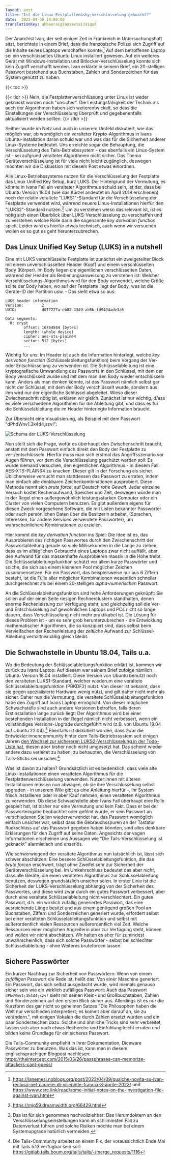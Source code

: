 ```yaml
---
layout: post
title: "Ist die Linux-Festplatten&shy;verschlüsselung geknackt?"
date:  2023-04-30 14:00:00
translationKey: ahbaeraig9aoxaetaiJaiqu8
---
```


Der Anarchist Ivan, der seit einiger Zeit in Frankreich in Untersuchungshaft sitzt, berichtete in einem Brief, dass die französische Polizei sich Zugriff auf die Inhalte seines Laptops verschaffen konnte.[^1] Auf dem betroffenen Laptop sei ein verschlüsseltes Ubuntu Linux installiert gewesen. Auf ein weiteres Gerät mit Windows-Installation und Bitlocker-Verschlüsselung konnte sich kein Zugriff verschafft werden. Ivan erklärte in seinem Brief, ein 20-stelliges Passwort bestehend aus Buchstaben, Zahlen und Sonderzeichen für das System genutzt zu haben.

{{< toc >}}

{{< tldr >}}
Nein, die Festplattenverschlüssung unter Linux ist weder geknackt worden noch "unsicher". Die Leistungsfähigkeit der Technik als auch der Algorithmen haben sich weiterentwickelt, so dass die Einstellungen der Verschlüsselung überprüft und gegebenenfalls aktualisiert werden sollten.
{{< /tldr >}}

Seither wurde im Netz und auch in unserem Umfeld diskutiert, wie das möglich war, ob womöglich ein veralteter Krypto-Algorithmus in Ivans Ubuntu-Installation daran schuld war und was das für die Sicherheit anderer Linux-Systeme bedeutet. Uns erreichte sogar die Behauptung, die Verschlüsselung des Tails-Betriebssystem - das ebenfalls ein Linux-System ist - sei aufgrund veralteter Algorithmen nicht sicher. Das Thema Geräteverschlüsselung ist für viele nicht leicht zugänglich, deswegen möchten wir die Diskussion mit diesem Post etwas einordnen.

Alle Linux-Betriebssysteme nutzen für die Verschlüsselung der Festplatte das Linux Unified Key Setup, kurz LUKS. Der Hintergrund der Vermutung, es könnte in Ivans Fall ein veralteter Algorithmus schuld sein, ist der, dass bei Ubuntu Version 18.04 (wie das Kürzel andeutet im April 2018 erschienen) noch der relativ veraltete "LUKS1"-Standard für die Verschlüsselung der Festplatte verwendet wird, während neuere Linux-Installationen hierfür den "LUKS2"-Standard nutzen.[^2] Um zu verstehen wieso das relevant ist, ist es nötig sich einen Überblick über LUKS-Verschlüsselung zu verschaffen und zu verstehen welche Rolle darin die sogenannte _key derivation function_ spielt. Leider wird es hierfür etwas technisch, auch wenn wir versuchen wollen es so gut es geht herunterzubrechen.

## Das Linux Unified Key Setup (LUKS) in a nutshell

Eine mit LUKS verschlüsselte Festplatte ist zunächst ein zweigeteilter Block mit einem unverschlüsselten Header (Kopf) und einem verschlüsselten Body (Körper). Im Body liegen die eigentlichen verschlüsselten Daten, während der Header als Bedienungsanweisung zu verstehen ist: Welcher Verschlüsselungs-Algorithmus wird für den Body verwendet, welche Größe sollte der Body haben, wo auf der Festplatte liegt der Body, was ist die Geräte-ID der Partition usw. - Das sieht etwa so aus:

```text
LUKS header information
Version:        2
UUID:           d077227a-eb02-4349-ab5b-fd9494ade3a6

Data segments:
  0: crypt
        offset: 16764544 [bytes]
        length: (whole device)
        cipher: aes-xts-plain64
        sector: 512 [bytes]
        ...
```

Wichtig für uns: Im Header ist auch die Information hinterlegt, welche _key derivation function_ (Schlüsselableitungsfunktion) beim Vorgang der Ver- oder Entschlüsselung zu verwenden ist. Die Schlüsselableitung ist eine kryptografische Umwandlung des Passworts in den Schlüssel, mit dem der Body verschlüsselt wurde und mit dem man den Body wieder entschlüsseln kann. Anders als man denken könnte, ist das Passwort nämlich selbst gar nicht der Schlüssel, mit dem der Body verschlüsselt wurde, sondern aus ihm wird nur der eigentliche Schlüssel abgeleitet. Wieso dieser Zwischenschritt nötig ist, erklären wir gleich. Zunächst ist nur wichtig, d/ass es viele verschiedene Algorithmen für die Ableitung gibt, und dass es für die Schlüsselableitung die im Header hinterlegte Information braucht.

Zur Übersicht eine Visualisierung, als Beispiel mit dem Passwort "dPhdWnv1.3k4d4,szv!":

![Schema der LUKS-Verschlüsselung](/assets/img/luks-encryption.jpeg)

Nun stellt sich die Frage, wofür es überhaupt den Zwischenschritt braucht, anstatt mit dem Passwort einfach direkt den Body der Festplatte zu ver-/entschlüsseln. Hierfür muss man sich erstmal das Angriffsszenario vor Augen führen, vor dem die Verschlüsselung geschützt werden soll: Es würde niemand versuchen, den eigentlichen Algorithmus - in diesem Fall: AES-XTS-PLAIN64 zu knacken: Dieser gilt in der Forschung als sicher. Üblicherweise versucht man stattdessen das Passwort zu erraten, indem man einfach alle denkbaren Zeichenkombinationen ausprobiert. Diese Methode nennt sich _brute force_, auf Deutsch _rohe Gewalt_. Jeder einzelne Versuch kostet Rechenaufwand, Speicher und Zeit, deswegen würde man in der Regel einen außergewöhnlich leistungsstarken Computer oder ein Cluster von vielen Computern benutzen. Es gibt außerdem eigens für diesen Zweck vorgesehene Software, die mit Listen bekannter Passwörter oder auch persönlichen Daten über die Besitzerin arbeitet, (Sprachen, Interessen, für andere Services verwendete Passwörter), um wahrscheinlichere Kombinationen zu erzielen.

Hier kommt die _key derivation function_ ins Spiel: Die Idee ist es, das Ausprobieren des richtigen Passwortes durch den Zwischenschritt der Passwortableitung gerade so viele Millisekunden in die Länge zu ziehen, dass es im alltäglichen Gebraucht eines Laptops zwar nicht auffällt, aber den Aufwand für das massenhafte Ausprobieren massiv in die Höhe treibt. Die Schlüsselableitungsfunktion schützt vor allem kurze Passwörter und solche, die sich aus einem kleineren Pool möglicher Zeichen zusammensetzen: Für ein Passwort, das beispielsweise nur aus 6 Ziffern besteht, ist die Fülle aller möglicher Kombinationen wesentlich schneller durchgerechnet als bei einem 20-stelligen _alpha-numerischen_ Passwort.

An die Schlüsselableitungsfunktion sind hohe Anforderungen geknüpft: Sie sollen auf der einen Seite riesigen Rechnerclustern standhalten, denen enorme Rechenleistung zur Verfügung steht, und gleichzeitig soll die Ver- und Entschlüsselung auf gewöhnlichen Laptops und PCs nicht so lange dauern, dass Verschlüsselung nicht mehr praktikabel ist. Die Lösung für dieses Problem ist - um es sehr grob herunterzubrechen - die Entwicklung mathematischer Algorithmen, die so konzipiert sind, dass selbst beim Vervielfachen der Rechenleistung der _zeitliche_ Aufwand zur Schlüssel-Ableitung verhältnismäßig gleich bleibt.

## Die Schwachstelle in Ubuntu 18.04, Tails u.a.

Wo die Bedeutung der Schlüsselableitungsfunktion erklärt ist, kommen wir zurück zu Ivans Laptop: Auf diesem war seinem Brief zufolge nämlich Ubuntu Version 18.04 installiert. Diese Version von Ubuntu benutzt noch den veralteten LUKS1-Standard, welcher wiederum eine veraltete Schlüsselableitungsfunktion (PBKDF2) nutzt. Von dieser ist bekannt, dass sie gegen spezialisierte Hardware wenig nützt, und gilt daher nicht mehr als sicher. Daher nun die Vermutung, die veraltete Schlüsselableitungsfunktion habe den Zugriff auf Ivans Laptop ermöglicht. Von dieser möglichen Schwachstelle sind auch andere Versionen betroffen, falls deren Erstinstallation lange zurück liegt: Der Algorithmus wird bei einer bestehenden Installation in der Regel nämlich nicht verbessert, wenn ein vollständiges Versions-Upgrade durchgeführt wird (z.B. von Ubuntu 18.04 auf Ubuntu 22.04).[^3] Ebenfalls ist diskutiert worden, dass zwar die Entwickler:innencommunity hinter dem Tails-Betriebssystem seit einigen Jahren [den Wechsel zur sichereren LUKS2-Verschlüsselung in der Todo-Liste hat](https://gitlab.tails.boum.org/tails/tails/-/issues/15450), diesen aber bisher noch nicht umgesetzt hat. Das scheint wieder andere dazu verleitet zu haben, zu behaupten, die Verschlüsselung von Tails-Sticks sei unsicher.[^4]

Was ist davon zu halten? Grundsätzlich ist es bedenklich, dass viele alte Linux-Installationen einen veralteten Algorithmus für die Festplattenverschlüsselung verwenden. Nutzer:innen mit älteren Installationen müssen nun abwägen, ob sie ihre Verschlüsselung selbst upgraden - in unserem Wiki gibt es eine Anleitung hierfür -, ihr System frisch installieren oder in aber Kauf nehmen, einen veralteten Algorithmus zu verwenden. Ob diese Schwachstelle aber Ivans Fall überhaupt eine Rolle gespielt hat, ist bisher nur eine Vermutung und kein Fakt. Dass er bei der Passworteingabe beobachtet oder gefilmt wurde, er sein Passwort an verschiedenen Stellen wiederverwendet hat, das Passwort womöglich einfach unsicher war, selbst dass die Gebrauchsspuren an der Tastatur Rückschluss auf das Passwort gegeben haben könnten, sind alles denkbare Erklärungen für den Zugriff auf seine Daten. Angesichts der vagen Informationen erscheinen uns Aussagen wie "Die Tails-Verschlüsselung ist geknackt" alarmistisch und unseriös.

Wie schwerwiegend der veraltete Algorithmus nun tatsächlich ist, lässt sich schwer abschätzen: Eine bessere Schlüsselableitungsfunktion, die das _brute forcen_ erschwert, trägt ohne Zweifel sehr zur Sicherheit der Geräteverschlüsselung bei. Im Umkehrschluss bedeutet das aber _nicht_, dass alle Geräte, die einen veralteten Algorithmus zur Schlüsselableitung benutzen, deswegen grundsätzlich unsicher seien. In erster Linie ist die Sicherheit der LUKS-Verschlüsselung abhängig von der Sicherheit des Passwortes, und diese wird zwar durch ein gutes Passwort verbessert, aber durch eine veraltete Schlüsselableitung nicht verschlechtert. Ein gutes Passwort, d.h. ein wirklich zufällig generiertes Passwort, das eine ausreichende Länge besitzt und aus einem genügend großen Pool an Buchstaben, Ziffern und Sonderzeichen generiert wurde, erfordert selbst bei einer veralteten Schlüsselableitungsfunktion und selbst mit außerordentlich vielen Ressourcen außerordentlich viel Zeit. Welche Ressourcen einer möglichen Angreiferin aber zur Verfügung steht, können und wollen wir nicht abschätzen. Wir halten es aber für zumindest unwahrscheinlich, dass sich solche Passwörter - selbst bei schlechter Schlüsselableitung - ohne Weiteres bruteforcen lassen.

## Sichere Passwörter

Ein kurzer Nachtrag zur Sicherheit von Passwörtern: Wenn von einem _zufälligen_ Passwort die Rede ist, heißt das: Von einer Maschine generiert. Ein Passwort, das sich selbst ausgedacht wurde, wird niemals genauso sicher sein wie ein wirklich zufälliges Passwort: Auch das Passwort `dPhdWnv1;3k4d4;szv!` sieht mit seinen Klein- und Großbuchstaben, Zahlen und Sonderzeichen auf den ersten Blick sicher aus. Allerdings ist es nur die Kurzform des gar nicht so geheimen Satzes "Die Philosophen haben die Welt nur verschieden interpretiert; es kommt aber darauf an, sie zu verändern.", mit einigen Vokalen die durch Zahlen ersetzt wurden und ein paar Sonderzeichen dazu. Solche und ähnliche Tricks sind sehr verbreitet, lassen sich aber nach etwas Recherche und Einfühlung leicht erraten und bilden keine Grundlage für ein sicheres Passwort.

Die Tails-Community empfiehlt in ihrer Dokumentation, Diceware Passwörter zu benutzen. Was das ist, kann man in diesem englischsprachigen Blogpost nachlesen: <https://theintercept.com/2015/03/26/passphrases-can-memorize-attackers-cant-guess/>

[^1]: <https://lanemesi.noblogs.org/post/2023/04/09/qualche-novita-su-ivan-recluso-nel-carcere-di-villepinte-francia-8-aprile-2023/> und <https://www.csrc.link/read/some-initial-notes-on-the-investigation-file-against-ivan.html>
[^2]: <https://mjg59.dreamwidth.org/66429.html>
[^3]: Das ist für sich genommen nachvollziehbar: Das Herumdoktern an den Verschlüsselungseinstellungen kann im schlimmsten Fall zu Datenverlust führen  und solche Risiken möchte man bei einem Systemupgrade natürlich vermeiden.
[^4]: Die Tails-Community arbeitet an einem Fix, der voraussichtlich Ende Mai mit Tails 5.13 verfügbar sein soll: <https://gitlab.tails.boum.org/tails/tails/-/merge_requests/1116>
